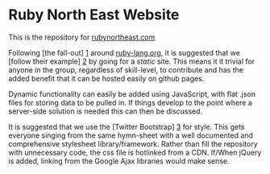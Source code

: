 # Ruby North East Website

This is the repository for [rubynortheast.com](http://rubynortheast.com)

Following [the fall-out] [1] around [ruby-lang.org](http://www.ruby-lang.org), it is suggested that we [follow their example] [2] by going for a *static* site. This means it it trivial for anyone in the group, regardless of skill-level, to contribute and has the added benefit that it can be hosted easily on github pages.

Dynamic functionality can easily be added using JavaScript, with flat .json files for storing data to be pulled in. If things develop to the point where a server-side solution is needed this can then be discussed.

It is suggested that we use the [Twitter Bootstrap] [3] for style. This gets everyone singing from the same hymn-sheet with a well documented and comprehensive stylesheet library/framework. Rather than fill the repository with unnecessary code, the css file is hotlinked from a CDN. If/When jQuery is added, linking from the Google Ajax libraries would make sense.

[1]: http://www.rubyinside.com/official-ruby-site-not-so-good-5248.html "The Official Ruby Site Is Proudly Maintained by No-One"
[2]: http://tech.hugr.fr/blog/2011/09/03/updates-on-the-ruby-lang-org-overhaul/ "Updates on the ruby-lang.org overhaul"
[3]: http://twitter.github.com/bootstrap/ "Bootsrap, from Twitter"
